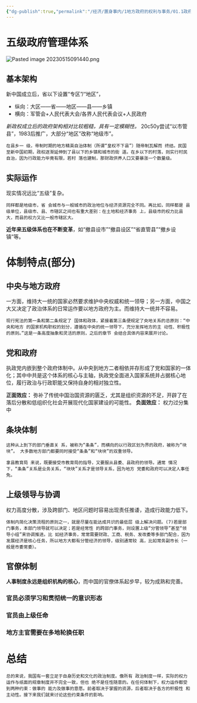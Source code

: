 ```yaml
---
{"dg-publish":true,"permalink":"/经济/置身事内/1地方政府的权利与事务/01.1政府治理的特点/","dgPassFrontmatter":true}
---
```


# 五级政府管理体系 
![Pasted image 20230515091440.png](/img/user/%E7%BB%8F%E6%B5%8E/%E7%BD%AE%E8%BA%AB%E4%BA%8B%E5%86%85/source/Pasted%20image%2020230515091440.png)
## 基本架构
新中国成立后，省以下设置“专区”/“地区”，
- 纵向：大区——省——地区——县——乡镇
- 横向：军管会+人民代表大会/各界人民代表会议+人民政府

*新政权成立后的政府架构相对比较粗糙，具有一定模糊性。*
20c50y尝试“以市管县”，1983后推广，大部分“地区”改称“地级市”。
```
在县乡一 级，帝制时期的地方精英自治体制（所谓“皇权不下县”）随帝制瓦解而 终结。民国至新中国初期，政权逐渐延伸到了县以下的乡镇和城市的街 道。在乡以下的村落，则实行村民自治，因为行政能力毕竟有限，若村 落也建制，那财政供养人口又要暴涨一个数量级。
```
## 实际运作
现实情况远比“五级”复杂。
```
同样都是地级市，省 会城市与一般城市的政治地位与经济资源完全不同。再比如，同样都是 县级单位，县级市、县、市辖区之间也有重大差别：在土地和经济事务 上，县级市的权力比县大，而县的权力又比一般市辖区大。
```
**近年来五级体系也在不断变革**，如“撤县设市”“撤县设区”“省直管县”“撤乡设 镇”等。

# 体制特点(部分)
## 中央与地方政府
一方面，维持大一统的国家必然要求维护中央权威和统一领导；另一方面，中国之大又决定了政治体系的日常运作要以地方政府为主。而维持大一统并不容易。
```
现行宪法的第一条和第二条规定了 国体和政体，紧接着第三条便规定了央地关系的总原则：“中央和地方 的国家机构职权的划分，遵循在中央的统一领导下，充分发挥地方的主 动性、积极性的原则。”这是一条高度抽象和灵活的原则，之后的章节 会结合具体内容来展开讨论。
```
## 党和政府
执政党内嵌到整个政府体制中。从中央到地方二者相依并存形成了党和国家的一体化；其中中共是这个体系的核心与主轴，执政党全面进入国家系统并占据核心地位，履行政治与行政职能又保持自身的相对独立性。

**正面效应：** 弥补了传统中国治国资源的匮乏，尤其是组织资源的不足，开辟了在落后分散和低组织化社会开展现代化国家建设的可能性。
**负面效应：** 权力过分集中

## 条块体制
```
这种从上到下的部门垂直关 系，被称为“条条”，而横向的以行政区划为界的政府，被称为“块块”。 大多数地方部门都要同时接受“条条”和“块块”的双重领导。

拿县教育局 来说，既要接受市教育局的指导，又要服从县委、县政府的领导。通常 情况下，“条条”关系是业务关系，“块块”关系才是领导关系，因为地方 党委和政府可以决定人事任免。
```
## 上级领导与协调
权力高度分散，涉及跨部门、地区问题时容易出现责任推诿，造成行政能力低下。
```
体制内简化决策流程的原则之一，就是尽量在能达成共识的最低层 级上解决问题。(7)若是部门事务，本部门领导就可以决定；若是经常性 的跨部门事务，则设置上级“分管领导”甚至“领导小组”来协调推进。比 如经济事务，常常需要财政、工商、税务、发改委等多部门配合，因为 发展经济是核心任务，所以地方大都有分管经济的领导，级别通常较 高，比如常务副市长（一般是市委常委）。
```
## 官僚体制
**人事制度永远是组织机构的核心**，而中国的官僚体系起步早，较为成熟和完善。
### 官员必须学习和贯彻统一的意识形态
### 官员由上级任命
### 地方主官需要在多地轮换任职
# 总结
```
总的来说，我国有一套立足于自身历史和文化的政治制度。像所有 政治制度一样，实际的权力运作与纸面的规章制度并不完全一致，但也 绝不是任性随意的。在任何体制下，权力运作都受到两种约束：做事的 能力及做事的意愿。前者取决于掌握的资源，后者取决于各方的积极性 和主动性。接下来我们就来讨论这些约束条件的影响。
```